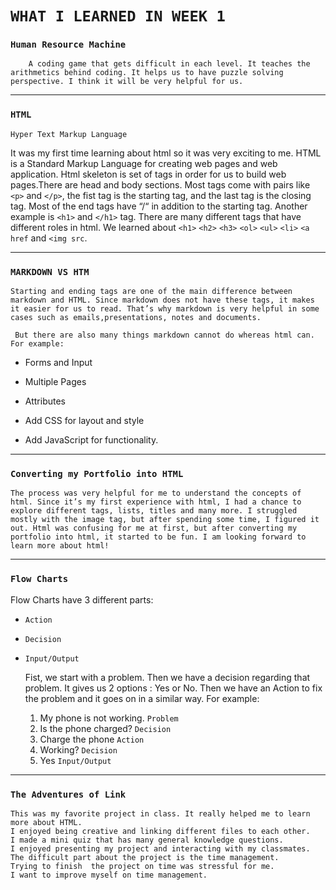 # **`WHAT I LEARNED IN WEEK 1`**


### **`Human Resource Machine`**

        A coding game that gets difficult in each level. It teaches the arithmetics behind coding. It helps us to have puzzle solving perspective. I think it will be very helpful for us.

---

### **`HTML`**

`Hyper Text Markup Language`

It was my first time learning about html so it was very exciting to me. HTML is a Standard Markup Language for creating web pages and web application. Html skeleton is set of tags in order for us to build web pages.There are head and body sections. Most tags come with pairs like `<p>` and `</p>`, the fist tag is the starting tag, and the last tag is the closing tag. Most of the end tags have “/“ in addition to the starting tag. Another example is `<h1>` and `</h1>` tag. There are many different tags that have different roles in html. We learned about `<h1>` `<h2>` `<h3>` `<ol>` `<ul>` `<li>` `<a href` and `<img src`. 





---

### **`MARKDOWN VS HTM`**


    Starting and ending tags are one of the main difference between markdown and HTML. Since markdown does not have these tags, it makes it easier for us to read. That’s why markdown is very helpful in some cases such as emails,presentations, notes and documents.

     But there are also many things markdown cannot do whereas html can. For example:

* Forms and Input

* Multiple Pages

* Attributes

* Add CSS for layout and style

* Add JavaScript for functionality.



---

### **`Converting my Portfolio into HTML`**

    The process was very helpful for me to understand the concepts of html. Since it’s my first experience with html, I had a chance to explore different tags, lists, titles and many more. I struggled mostly with the image tag, but after spending some time, I figured it out. Html was confusing for me at first, but after converting my portfolio into html, it started to be fun. I am looking forward to learn more about html!


---

### **`Flow Charts`**

Flow Charts have 3 different parts: 

* `Action` 
* `Decision`
* `Input/Output`
  
    Fist, we start with a problem. Then we have a decision regarding that problem. It gives us 2 options : Yes or No. Then we have an Action to fix the problem and it goes on in a similar way.
     For example:

  1. My phone is not working. `Problem`
  2. Is the phone charged? `Decision`
  3. Charge the phone `Action`
  4. Working? `Decision`
  5. Yes `Input/Output`


---
### **`The Adventures of Link`**

    This was my favorite project in class. It really helped me to learn more about HTML.
    I enjoyed being creative and linking different files to each other.
    I made a mini quiz that has many general knowledge questions.
    I enjoyed presenting my project and interacting with my classmates.
    The difficult part about the project is the time management.
    Trying to finish  the project on time was stressful for me.
    I want to improve myself on time management.           
